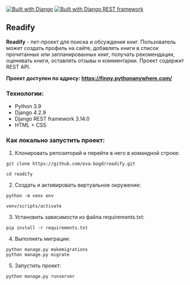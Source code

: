 [![Built with Django](https://img.shields.io/badge/Built_with-Django-32CD32.svg)](https://www.djangoproject.com/)
[![Built with Django REST framework](https://img.shields.io/badge/Built_with-Django_REST_framework-green.svg)](https://www.django-rest-framework.org/)

## Readify

**Readify** - пет-проект для поиска и обсуждения книг. Пользователь может создать профиль на сайте, добавлять книги в список прочитанных или запланированных книг, получать рекомендации, оценивать книги, оставлять отзывы и комментарии. Проект содержит REST API.

**Проект доступен по адресу: https://finny.pythonanywhere.com/**

### Технологии:

* Python 3.9
* Django 4.2.9
* Django REST framework 3.14.0
* HTML + CSS

### Как локально запустить проект:

1. Клонировать репозиторий и перейти в него в командной строке:

```
git clone https://github.com/eva-bogd/readify.git
```

```
cd readify
```

2. Cоздать и активировать виртуальное окружение:

```
python -m venv env
```

```
venv/scripts/activate
```

3. Установить зависимости из файла requirements.txt:

```
pip install -r requirements.txt
```

4. Выполнить миграции:

```
python manage.py makemigrations
python manage.py migrate
```

5. Запустить проект:

```
python manage.py runserver
```
